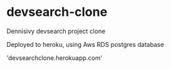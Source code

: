 # devsearch-clone
Dennisivy devsearch project clone

Deployed to heroku, using Aws RDS postgres database

'devsearchclone.herokuapp.com'

